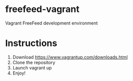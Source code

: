 # freefeed-vagrant
Vagrant FreeFeed development environment

# Instructions
1. Download https://www.vagrantup.com/downloads.html
2. Clone the repository
3. Launch vagrant up
4. Enjoy!
